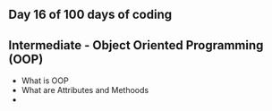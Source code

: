 ## Day 16 of 100 days of coding


## Intermediate - Object Oriented Programming (OOP)

* What is OOP 
* What are Attributes and Methoods
* 